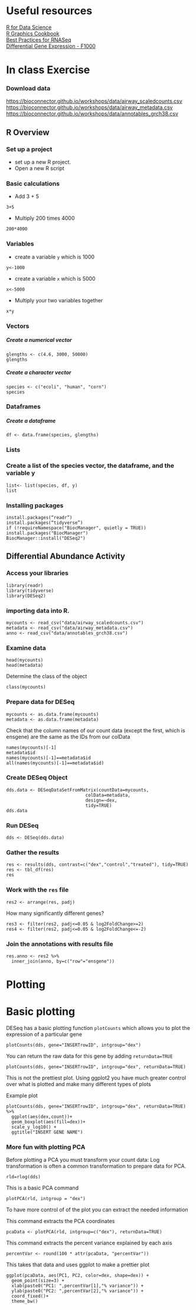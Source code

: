 # Useful resources
[R for Data Science](https://r4ds.had.co.nz/)  
[R Graphics Cookbook](http://www.cookbook-r.com/Graphs/)  
[Best Practices for RNASeq](https://genomebiology.biomedcentral.com/articles/10.1186/s13059-016-0881-8)  
[Differential Gene Expression - F1000](https://f1000research.com/articles/4-1521/v2)  

# In class Exercise
### Download data
https://bioconnector.github.io/workshops/data/airway_scaledcounts.csv  
https://bioconnector.github.io/workshops/data/airway_metadata.csv  
https://bioconnector.github.io/workshops/data/annotables_grch38.csv  

## R Overview

### Set up a project
- set up a new R project.
- Open a new R script

### Basic calculations
- Add 3 + 5
```{R}
3+5
```
- Multiply 200 times 4000
```{R}
200*4000
```
### Variables
- create a variable `y` which is 1000
```{R}
y<-1000
```
- create a variable `x` which is 5000
```{R}
x<-5000
```
- Multiply your two variables together
```{R}
x*y
```

### Vectors
##### Create a numerical vector
```{R}
glengths <- c(4.6, 3000, 50000) 
glengths
```

##### Create a character vector
```{R}
species <- c("ecoli", "human", "corn") 
species
```
### Dataframes
##### Create a dataframe
```{R}
df <- data.frame(species, glengths)
```
### Lists
### Create a list of the species vector, the dataframe, and the variable y
```{R}
list<- list(species, df, y)
list
```

### Installing packages
```{R}
install.packages(“readr”)
install.packages(“tidyverse”)
if (!requireNamespace("BiocManager", quietly = TRUE)) install.packages("BiocManager") 
BiocManager::install("DESeq2")
```
## Differential Abundance Activity

### Access your libraries
```{R}
library(readr)
library(tidyverse)
library(DESeq2)
```

### importing data into R.
```{R}
mycounts <- read_csv("data/airway_scaledcounts.csv") 
metadata <- read_csv("data/airway_metadata.csv")
anno <- read_csv("data/annotables_grch38.csv")
```
### Examine data
```{R}
head(mycounts)
head(metadata)
```
Determine the class of the object
```{R}
class(mycounts)
```

### Prepare data for DESeq
```{R}
mycounts <- as.data.frame(mycounts)
metadata <- as.data.frame(metadata)
```
Check that the column names of our count data (except the first, which is ensgene) are the same as the IDs from our colData
```{R}
names(mycounts)[-1]
metadata$id
names(mycounts)[-1]==metadata$id
all(names(mycounts)[-1]==metadata$id)
```
### Create DESeq Object
```{R}
dds.data <- DESeqDataSetFromMatrix(countData=mycounts, 
                              colData=metadata, 
                              design=~dex, 
                              tidy=TRUE)
dds.data
```

### Run DESeq
```{R}
dds <- DESeq(dds.data)
```

### Gather the results
```{R}
res <- results(dds, contrast=c("dex","control","treated"), tidy=TRUE)
res <- tbl_df(res)
res
```
### Work with the `res` file
```{R}
res2 <- arrange(res, padj)
```
How many significantly different genes?

```{R}
res3 <- filter(res2, padj<=0.05 & log2FoldChange>=2)
res4 <- filter(res2, padj<=0.05 & log2FoldChange<=-2)
```

### Join the annotations with results file
```{R}
res.anno <- res2 %>%
  inner_join(anno, by=c("row"="ensgene"))
```

# Plotting

# Basic plotting

DESeq has a basic plotting function `plotCounts` which allows you to plot the expression of a particular gene
```{R}
plotCounts(dds, gene="INSERTrowID", intgroup="dex")
```

You can return the raw data for this gene by adding `returnData=TRUE`
```{R}
plotCounts(dds, gene="INSERTrowID", intgroup="dex", returnData=TRUE)
```

This is not the prettiest plot.  Using ggplot2 you have much greater control over what is plotted and make many different types of plots

Example plot
```{R}
plotCounts(dds, gene="INSERTrowID", intgroup="dex", returnData=TRUE) %>%
  ggplot(aes(dex,count))+
  geom_boxplot(aes(fill=dex))+
  scale_y_log10() + 
  ggtitle("INSERT GENE NAME") 
```
### More fun with plotting PCA

Before plotting a PCA you must transform your count data:  Log transformation is often a common transformation to prepare data for PCA.

```{R}
rld=rlog(dds)
```
This is a basic PCA command
```{R}
plotPCA(rld, intgroup = "dex")
```
To have more control of of the plot you can extract the needed information  

This command extracts the PCA coordinates
```{R}
pcaData <- plotPCA(rld, intgroup=c("dex"), returnData=TRUE)
```
This command extracts the percent variance explained by each axis
```{R}
percentVar <- round(100 * attr(pcaData, "percentVar"))
```

This takes that data and uses ggplot to make a prettier plot
```{R}
ggplot(pcaData, aes(PC1, PC2, color=dex, shape=dex)) +
  geom_point(size=3) +
  xlab(paste0("PC1: ",percentVar[1],"% variance")) +
  ylab(paste0("PC2: ",percentVar[2],"% variance")) + 
  coord_fixed()+
  theme_bw()
```
